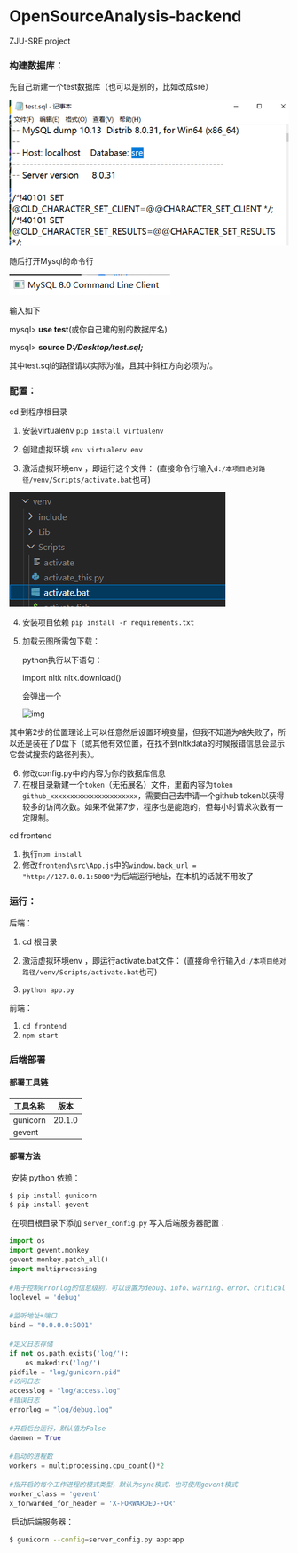 # OpenSourceAnalysis-backend

ZJU-SRE project

### 构建数据库：

先自己新建一个test数据库（也可以是别的，比如改成sre）

![image-20221209175750187](./README.assets/image-20221209175750187.png)

随后打开Mysql的命令行

![image-20221209175525818](./README.assets/image-20221209175525818.png)

输入如下

mysql> **use test**(或你自己建的别的数据库名)

mysql> **source *D:/Desktop/test.sql;***

其中test.sql的路径请以实际为准，且其中斜杠方向必须为/。



### 配置：

cd 到程序根目录

1. 安装virtualenv `pip install virtualenv` 

2. 创建虚拟环境 `env virtualenv env`

3. 激活虚拟环境env ，即运行这个文件： (直接命令行输入`d:/本项目绝对路径/venv/Scripts/activate.bat`也可)

![image-20221209180103752](./README.assets/image-20221209180103752.png)

4. 安装项目依赖 `pip install -r requirements.txt` 

5. 加载云图所需包下载：

    python执行以下语句：

    import nltk
    nltk.download()

    会弹出一个

    ![img](https://img-blog.csdn.net/20180301144836834)

​	其中第2步的位置理论上可以任意然后设置环境变量，但我不知道为啥失败了，所以还是装在了D盘下（或其他有效位置，在找不到nltkdata的时候报错信息会显示它尝试搜索的路径列表）。

6. 修改config.py中的内容为你的数据库信息
7. 在根目录新建一个`token`（无拓展名）文件，里面内容为`token github_xxxxxxxxxxxxxxxxxxxxxx`，需要自己去申请一个github token以获得较多的访问次数。如果不做第7步，程序也是能跑的，但每小时请求次数有一定限制。

cd frontend

1. 执行`npm install`
2. 修改`frontend\src\App.js`中的`window.back_url = "http://127.0.0.1:5000"`为后端运行地址，在本机的话就不用改了



### 运行：

后端：

1. cd 根目录

2. 激活虚拟环境env ，即运行activate.bat文件： (直接命令行输入`d:/本项目绝对路径/venv/Scripts/activate.bat`也可)

3. `python app.py`

前端：

1. `cd frontend`
2. `npm start`


### 后端部署

#### 部署工具链

| 工具名称 | 版本   |
| -------- | ------ |
| gunicorn | 20.1.0 |
| gevent   |        |

#### 部署方法

​	安装 python 依赖：

```sh
$ pip install gunicorn
$ pip install gevent
```

​	在项目根目录下添加 `server_config.py` 写入后端服务器配置：

```python
import os
import gevent.monkey
gevent.monkey.patch_all()
import multiprocessing
 
#用于控制errorlog的信息级别，可以设置为debug、info、warning、error、critical
loglevel = 'debug'
 
#监听地址+端口
bind = "0.0.0.0:5001"
 
#定义日志存储
if not os.path.exists('log/'):
    os.makedirs('log/')
pidfile = "log/gunicorn.pid"
#访问日志
accesslog = "log/access.log"
#错误日志
errorlog = "log/debug.log"
 
#开启后台运行，默认值为False
daemon = True
 
#启动的进程数
workers = multiprocessing.cpu_count()*2
 
#指开启的每个工作进程的模式类型，默认为sync模式，也可使用gevent模式
worker_class = 'gevent'
x_forwarded_for_header = 'X-FORWARDED-FOR'
```

​	启动后端服务器：

```sh
$ gunicorn --config=server_config.py app:app   
```
